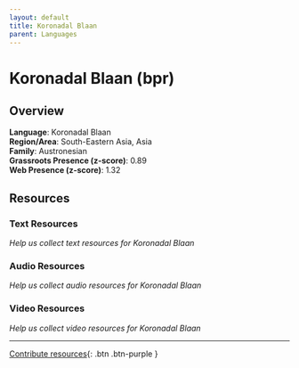 ```yaml
---
layout: default
title: Koronadal Blaan
parent: Languages
---
```


# Koronadal Blaan (bpr)

## Overview

**Language**: Koronadal Blaan  
**Region/Area**: South-Eastern Asia, Asia  
**Family**: Austronesian  
**Grassroots Presence (z-score)**: 0.89  
**Web Presence (z-score)**: 1.32  

## Resources

### Text Resources
*Help us collect text resources for Koronadal Blaan*

### Audio Resources
*Help us collect audio resources for Koronadal Blaan*

### Video Resources
*Help us collect video resources for Koronadal Blaan*

---

[Contribute resources](https://forms.office.com/e/1SfLJx3u1r){: .btn .btn-purple }
